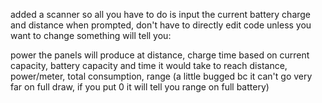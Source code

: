 added a scanner so all you have to do is input the current battery charge and distance when prompted, don't have to directly edit code unless you want to change something 
will tell you: 

power the panels will produce at distance,
charge time based on current capacity,
battery capacity and time it would take to reach distance,
power/meter,
total consumption,
range (a little bugged bc it can't go very far on full draw, if you put 0 it will tell you range on full battery)
